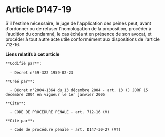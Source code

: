 # Article D147-19

S'il l'estime nécessaire, le juge de l'application des peines peut, avant d'ordonner ou de refuser l'homologation de la
proposition, procéder à l'audition du condamné, le cas échéant en présence de son avocat, et procéder à tout autre acte utile
conformément aux dispositions de l'article 712-16.

**Liens relatifs à cet article**

	**Codifié par**:

	  - Décret n°59-322 1959-02-23

	**Créé par**:

	  - Décret n°2004-1364 du 13 décembre 2004 - art. 13 () JORF 15 décembre 2004 en vigueur le 1er janvier 2005

	**Cite**:

	  - CODE DE PROCEDURE PENALE - art. 712-16 (V)

	**Cité par**:

	  - Code de procédure pénale - art. D147-30-27 (VT)
